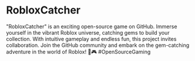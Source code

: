 # RobloxCatcher
"RobloxCatcher" is an exciting open-source game on GitHub. Immerse yourself in the vibrant Roblox universe, catching gems to build your collection. With intuitive gameplay and endless fun, this project invites collaboration. Join the GitHub community and embark on the gem-catching adventure in the world of Roblox! 💎🎮 #OpenSourceGaming
